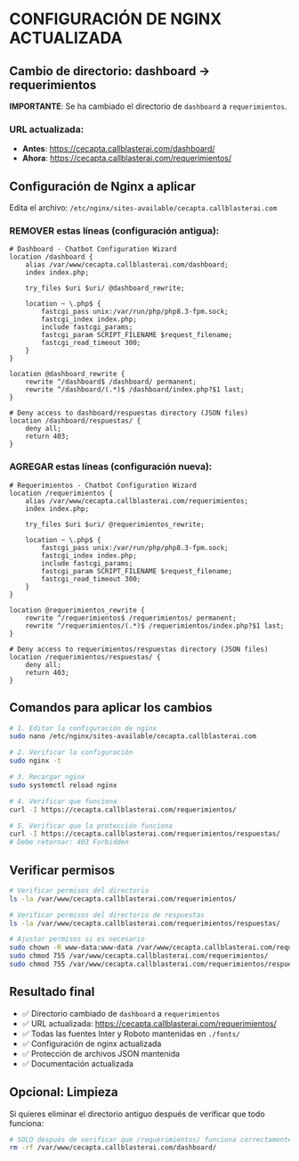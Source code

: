 # CONFIGURACIÓN DE NGINX ACTUALIZADA

## Cambio de directorio: dashboard → requerimientos

**IMPORTANTE**: Se ha cambiado el directorio de `dashboard` a `requerimientos`.

### URL actualizada:
- **Antes**: https://cecapta.callblasterai.com/dashboard/
- **Ahora**: https://cecapta.callblasterai.com/requerimientos/

## Configuración de Nginx a aplicar

Edita el archivo: `/etc/nginx/sites-available/cecapta.callblasterai.com`

### REMOVER estas líneas (configuración antigua):

```nginx
# Dashboard - Chatbot Configuration Wizard
location /dashboard {
    alias /var/www/cecapta.callblasterai.com/dashboard;
    index index.php;
    
    try_files $uri $uri/ @dashboard_rewrite;
    
    location ~ \.php$ {
        fastcgi_pass unix:/var/run/php/php8.3-fpm.sock;
        fastcgi_index index.php;
        include fastcgi_params;
        fastcgi_param SCRIPT_FILENAME $request_filename;
        fastcgi_read_timeout 300;
    }
}

location @dashboard_rewrite {
    rewrite ^/dashboard$ /dashboard/ permanent;
    rewrite ^/dashboard/(.*)$ /dashboard/index.php?$1 last;
}

# Deny access to dashboard/respuestas directory (JSON files)
location /dashboard/respuestas/ {
    deny all;
    return 403;
}
```

### AGREGAR estas líneas (configuración nueva):

```nginx
# Requerimientos - Chatbot Configuration Wizard
location /requerimientos {
    alias /var/www/cecapta.callblasterai.com/requerimientos;
    index index.php;
    
    try_files $uri $uri/ @requerimientos_rewrite;
    
    location ~ \.php$ {
        fastcgi_pass unix:/var/run/php/php8.3-fpm.sock;
        fastcgi_index index.php;
        include fastcgi_params;
        fastcgi_param SCRIPT_FILENAME $request_filename;
        fastcgi_read_timeout 300;
    }
}

location @requerimientos_rewrite {
    rewrite ^/requerimientos$ /requerimientos/ permanent;
    rewrite ^/requerimientos/(.*)$ /requerimientos/index.php?$1 last;
}

# Deny access to requerimientos/respuestas directory (JSON files)
location /requerimientos/respuestas/ {
    deny all;
    return 403;
}
```

## Comandos para aplicar los cambios

```bash
# 1. Editar la configuración de nginx
sudo nano /etc/nginx/sites-available/cecapta.callblasterai.com

# 2. Verificar la configuración
sudo nginx -t

# 3. Recargar nginx
sudo systemctl reload nginx

# 4. Verificar que funciona
curl -I https://cecapta.callblasterai.com/requerimientos/

# 5. Verificar que la protección funciona
curl -I https://cecapta.callblasterai.com/requerimientos/respuestas/
# Debe retornar: 403 Forbidden
```

## Verificar permisos

```bash
# Verificar permisos del directorio
ls -la /var/www/cecapta.callblasterai.com/requerimientos/

# Verificar permisos del directorio de respuestas
ls -la /var/www/cecapta.callblasterai.com/requerimientos/respuestas/

# Ajustar permisos si es necesario
sudo chown -R www-data:www-data /var/www/cecapta.callblasterai.com/requerimientos/
sudo chmod 755 /var/www/cecapta.callblasterai.com/requerimientos/
sudo chmod 755 /var/www/cecapta.callblasterai.com/requerimientos/respuestas/
```

## Resultado final

- ✅ Directorio cambiado de `dashboard` a `requerimientos`
- ✅ URL actualizada: https://cecapta.callblasterai.com/requerimientos/
- ✅ Todas las fuentes Inter y Roboto mantenidas en `./fonts/`
- ✅ Configuración de nginx actualizada
- ✅ Protección de archivos JSON mantenida
- ✅ Documentación actualizada

## Opcional: Limpieza

Si quieres eliminar el directorio antiguo después de verificar que todo funciona:

```bash
# SOLO después de verificar que /requerimientos/ funciona correctamente
rm -rf /var/www/cecapta.callblasterai.com/dashboard/
```
